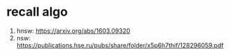 # recall algo
1. hnsw: https://arxiv.org/abs/1603.09320
2. nsw: https://publications.hse.ru/pubs/share/folder/x5p6h7thif/128296059.pdf
